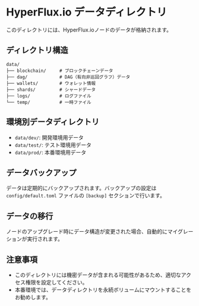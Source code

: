 # HyperFlux.io データディレクトリ

このディレクトリには、HyperFlux.ioノードのデータが格納されます。

## ディレクトリ構造

```
data/
├── blockchain/     # ブロックチェーンデータ
├── dag/            # DAG（有向非巡回グラフ）データ
├── wallets/        # ウォレット情報
├── shards/         # シャードデータ
├── logs/           # ログファイル
└── temp/           # 一時ファイル
```

## 環境別データディレクトリ

- `data/dev/`: 開発環境用データ
- `data/test/`: テスト環境用データ
- `data/prod/`: 本番環境用データ

## データバックアップ

データは定期的にバックアップされます。バックアップの設定は `config/default.toml` ファイルの `[backup]` セクションで行います。

## データの移行

ノードのアップグレード時にデータ構造が変更された場合、自動的にマイグレーションが実行されます。

## 注意事項

- このディレクトリには機密データが含まれる可能性があるため、適切なアクセス権限を設定してください。
- 本番環境では、データディレクトリを永続ボリュームにマウントすることをお勧めします。